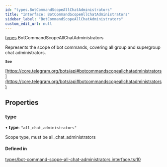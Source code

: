 ```yaml
---
id: "types.BotCommandScopeAllChatAdministrators"
title: "Interface: BotCommandScopeAllChatAdministrators"
sidebar_label: "BotCommandScopeAllChatAdministrators"
custom_edit_url: null
---
```


[types](../modules/types.md).BotCommandScopeAllChatAdministrators

Represents the scope of bot commands, covering all group and supergroup chat
administrators.

**`See`**

[https://core.telegram.org/bots/api#botcommandscopeallchatadministrators](https://core.telegram.org/bots/api#botcommandscopeallchatadministrators)

## Properties

### type

• **type**: ``"all_chat_administrators"``

Scope type, must be all_chat_administrators

#### Defined in

[types/bot-command-scope-all-chat-administrators.interface.ts:10](https://github.com/DeityLamb/telegramjs/blob/32b4cca/packages/common/lib/interfaces/types/bot-command-scope-all-chat-administrators.interface.ts#L10)
